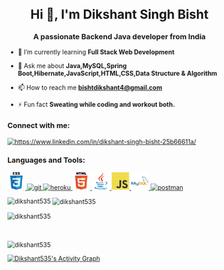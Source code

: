 <h1 align="center">Hi 👋, I'm Dikshant Singh Bisht</h1>
<h3 align="center">A passionate Backend Java developer from India</h3>

- 🌱 I’m currently learning **Full Stack Web Development**

- 💬 Ask me about **Java,MySQL,Spring Boot,Hibernate,JavaScript,HTML,CSS,Data Structure & Algorithm**

- 📫 How to reach me **bishtdikshant4@gmail.com**

- ⚡ Fun fact **Sweating while coding and workout both.**

<h3 align="left">Connect with me:</h3>
<p align="left">
<a href="https://linkedin.com/in/https://www.linkedin.com/in/dikshant-singh-bisht-25b66611a/" target="blank"><img align="center" src="https://raw.githubusercontent.com/rahuldkjain/github-profile-readme-generator/master/src/images/icons/Social/linked-in-alt.svg" alt="https://www.linkedin.com/in/dikshant-singh-bisht-25b66611a/" height="30" width="40" /></a>
</p>

<h3 align="left">Languages and Tools:</h3>
<p align="left"> <a href="https://www.w3schools.com/css/" target="_blank" rel="noreferrer"> <img src="https://raw.githubusercontent.com/devicons/devicon/master/icons/css3/css3-original-wordmark.svg" alt="css3" width="40" height="40"/> </a> <a href="https://git-scm.com/" target="_blank" rel="noreferrer"> <img src="https://www.vectorlogo.zone/logos/git-scm/git-scm-icon.svg" alt="git" width="40" height="40"/> </a> <a href="https://heroku.com" target="_blank" rel="noreferrer"> <img src="https://www.vectorlogo.zone/logos/heroku/heroku-icon.svg" alt="heroku" width="40" height="40"/> </a> <a href="https://www.w3.org/html/" target="_blank" rel="noreferrer"> <img src="https://raw.githubusercontent.com/devicons/devicon/master/icons/html5/html5-original-wordmark.svg" alt="html5" width="40" height="40"/> </a> <a href="https://www.java.com" target="_blank" rel="noreferrer"> <img src="https://raw.githubusercontent.com/devicons/devicon/master/icons/java/java-original.svg" alt="java" width="40" height="40"/> </a> <a href="https://developer.mozilla.org/en-US/docs/Web/JavaScript" target="_blank" rel="noreferrer"> <img src="https://raw.githubusercontent.com/devicons/devicon/master/icons/javascript/javascript-original.svg" alt="javascript" width="40" height="40"/> </a> <a href="https://www.mysql.com/" target="_blank" rel="noreferrer"> <img src="https://raw.githubusercontent.com/devicons/devicon/master/icons/mysql/mysql-original-wordmark.svg" alt="mysql" width="40" height="40"/> </a> <a href="https://postman.com" target="_blank" rel="noreferrer"> <img src="https://www.vectorlogo.zone/logos/getpostman/getpostman-icon.svg" alt="postman" width="40" height="40"/> </a> </p>

<p><img align="left" src="https://github-readme-stats.vercel.app/api/top-langs?username=dikshant535&show_icons=true&locale=en&layout=compact" alt="dikshant535" /></p>

<p>&nbsp;<img align="center" src="https://github-readme-stats.vercel.app/api?username=dikshant535&show_icons=true&locale=en" alt="dikshant535" /></p>

<p><img align="center" src="https://github-readme-streak-stats.herokuapp.com/?user=dikshant535&" alt="dikshant535" /></p>

<br/>

<p><img align="center" src="https://github-readme-streak-stats.herokuapp.com/?user=Dikshant535&&theme=tokyonight" alt="dikshant535" /></p>



<a href="https://github.com/Dikshant535/github-readme-activity-graph"><img alt="Dikshant535's Activity Graph" src="https://activity-graph.herokuapp.com/graph?username=Dikshant535&bg_color=0D1117&color=5BCDEC&line=5BCDEC&point=FFFFFF&hide_border=true" /></a>
<br/>

